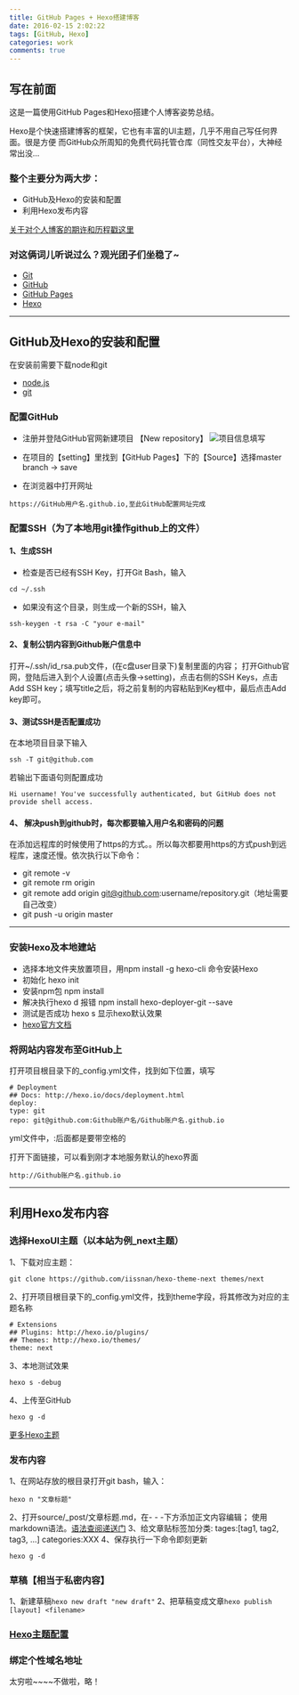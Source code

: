 ```yaml
---
title: GitHub Pages + Hexo搭建博客
date: 2016-02-15 2:02:22
tags: [GitHub, Hexo]
categories: work
comments: true
---
```


## 写在前面

这是一篇使用GitHub Pages和Hexo搭建个人博客姿势总结。

Hexo是个快速搭建博客的框架，它也有丰富的UI主题，几乎不用自己写任何界面。很是方便
而GitHub众所周知的免费代码托管仓库（同性交友平台），大神经常出没...

### 整个主要分为两大步：
- GitHub及Hexo的安装和配置
- 利用Hexo发布内容

<!-- more -->

[关于对个人博客的期许和历程戳这里](https://leahshi.github.io/2017/02/14/终于上线/)

### 对这俩词儿听说过么？观光团子们坐稳了~

- [Git](https://git-scm.com/book/zh/v2)
- [GitHub](https://github.com/)
- [GitHub Pages](https://pages.github.com/)
- [Hexo](https://hexo.io/zh-cn/)

- - -

## GitHub及Hexo的安装和配置

在安装前需要下载node和git
- [node.js](https://nodejs.org/en/)
- [git](https://git-scm.com/download/win)

### 配置GitHub
- 注册并登陆GitHub官网新建项目 【New repository】
![项目信息填写](/images/github_step1.jpg)

- 在项目的【setting】里找到【GitHub Pages】下的【Source】选择master branch → save
- 在浏览器中打开网址
```
https://GitHub用户名.github.io,至此GitHub配置网址完成
```

### 配置SSH（为了本地用git操作github上的文件）
#### 1、生成SSH
- 检查是否已经有SSH Key，打开Git Bash，输入
```
cd ~/.ssh
```
- 如果没有这个目录，则生成一个新的SSH，输入
```
ssh-keygen -t rsa -C "your e-mail"
```
#### 2、复制公钥内容到Github账户信息中
打开~/.ssh/id_rsa.pub文件，(在c盘user目录下)复制里面的内容；
打开Github官网，登陆后进入到个人设置(点击头像->setting)，点击右侧的SSH Keys，点击Add SSH key；填写title之后，将之前复制的内容粘贴到Key框中，最后点击Add key即可。
#### 3、测试SSH是否配置成功
在本地项目目录下输入
```
ssh -T git@github.com
```
若输出下面语句则配置成功
```
Hi username! You've successfully authenticated, but GitHub does not
provide shell access.
```
#### 4、 解决push到github时，每次都要输入用户名和密码的问题
在添加远程库的时候使用了https的方式。。所以每次都要用https的方式push到远程库，速度还慢。依次执行以下命令：
- git remote -v
- git remote rm origin
- git remote add origin git@github.com:username/repository.git（地址需要自己改变）
- git push -u origin master
- - -

### 安装Hexo及本地建站
- 选择本地文件夹放置项目，用npm install -g hexo-cli 命令安装Hexo
- 初始化 hexo init
- 安装npm包 npm install
- 解决执行hexo d 报错 npm install hexo-deployer-git --save
- 测试是否成功 hexo s 显示hexo默认效果
- [hexo官方文档](https://hexo.io/zh-cn/docs/setup.html)

### 将网站内容发布至GitHub上
打开项目根目录下的_config.yml文件，找到如下位置，填写
```
# Deployment
## Docs: http://hexo.io/docs/deployment.html
deploy:
type: git
repo: git@github.com:Github账户名/Github账户名.github.io
```
yml文件中，:后面都是要带空格的

打开下面链接，可以看到刚才本地服务默认的hexo界面
```
http://Github账户名.github.io
```
- - -

## 利用Hexo发布内容
### 选择HexoUI主题（以本站为例_next主题）
1、下载对应主题：
```
git clone https://github.com/iissnan/hexo-theme-next themes/next
```
2、打开项目根目录下的_config.yml文件，找到theme字段，将其修改为对应的主题名称
```
# Extensions
## Plugins: http://hexo.io/plugins/
## Themes: http://hexo.io/themes/
theme: next
```
3、本地测试效果
```
hexo s -debug
```
4、上传至GitHub
```
hexo g -d
```
[更多Hexo主题](https://hexo.io/themes/)

### 发布内容
1、在网站存放的根目录打开git bash，输入：
```
hexo n "文章标题"
```
2、打开source/_post/文章标题.md，在- - -下方添加正文内容编辑；
使用markdown语法。[语法查阅递送门](http://wowubuntu.com/markdown/)
3、给文章贴标签加分类:
tages:[tag1, tag2, tag3, ...]
categories:XXX
4、保存执行一下命令即刻更新
```
hexo g -d
```
### 草稿【相当于私密内容】
1、新建草稿`hexo new draft "new draft"`
2、把草稿变成文章`hexo publish [layout] <filename>`
### [Hexo主题配置](https://hexo.io/zh-cn/docs/configuration.html)

### 绑定个性域名地址
太穷啦~~~~不做啦，略！



